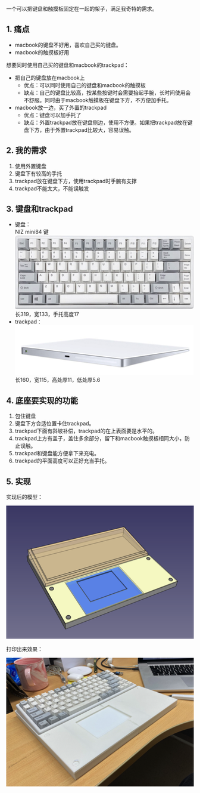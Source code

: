 

一个可以把键盘和触摸板固定在一起的架子，满足我奇特的需求。

## 1. 痛点

* macbook的键盘不好用，喜欢自己买的键盘。
* macbook的触摸板好用

想要同时使用自己买的键盘和macbook的trackpad：
* 把自己的键盘放在macbook上
  * 优点：可以同时使用自己的键盘和macbook的触摸板
  * 缺点：自己的键盘比较高，按某些按键时会需要抬起手腕，长时间使用会不舒服。同时由于macbook触摸板在键盘下方，不方便加手托。
* macbook放一边，买了外置的trackpad
  * 优点：键盘可以加手托了
  * 缺点：外置trackpad放在键盘侧边，使用不方便。如果把trackpad放在键盘下方，由于外置trackpad比较大，容易误触。

## 2. 我的需求

1. 使用外置键盘
2. 键盘下有较高的手托
3. trackpad放在键盘下方，使用trackpad时手腕有支撑
4. trackpad不能太大，不能误触发

## 3. 键盘和trackpad

* 键盘：  
  NIZ mini84 键  
  ![nizmini84.png](https://github.com/nicekwell/keypad/raw/master/img/nizmini84.png)  
  长319，宽133，手托高度17
* trackpad：  
  ![trackpad.png](https://github.com/nicekwell/keypad/raw/master/img/trackpad.png)  
  长160，宽115，高处厚11，低处厚5.6

## 4. 底座要实现的功能

1. 包住键盘
2. 键盘下方合适位置卡住trackpad。
3. trackpad下面有斜坡补偿，trackpad的在上表面要是水平的。
4. trackpad上方有盖子，盖住多余部分，留下和macbook触摸板相同大小，防止误触。
5. trackpad和键盘能方便拿下来充电。
6. trackpad的平面高度可以正好充当手托。

## 5. 实现

实现后的模型：

![done.png](https://github.com/nicekwell/keypad/raw/master/img/done.png)

打印出来效果：

![done_1.png](https://github.com/nicekwell/keypad/raw/master/img/done_1.png)

